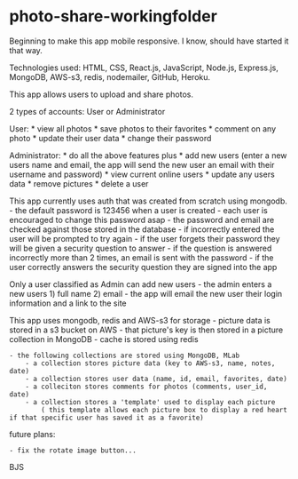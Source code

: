 # photo-share-workingfolder

Beginning to make this app mobile responsive. I know, should have started it that way.


Technologies used:
    HTML, CSS, React.js, JavaScript, Node.js, Express.js, MongoDB, AWS-s3, redis, nodemailer, GitHub, Heroku.

This app allows users to upload and share photos.

2 types of accounts: User or Administrator

User:
    * view all photos
    * save photos to their favorites
    * comment on any photo
    * update their user data
    * change their password

Administrator:
    * do all the above features plus
    * add new users
        (enter a new users name and email, the app will send the new user an email with their username and password)
    * view current online users
    * update any users data
    * remove pictures
    * delete a user


This app currently uses auth that was created from scratch using mongodb.
    - the default password is 123456 when a user is created
    - each user is encouraged to change this password asap
    - the password and email are checked against those stored in the database 
        - if incorrectly entered the user will be prompted to try again
    - if the user forgets their password they will be given a security question to answer
        - if the question is answered incorrectly more than 2 times, an email is sent with the password
        - if the user correctly answers the security question they are signed into the app


Only a user classified as Admin can add new users
    - the admin enters a new users 1) full name  2) email
    - the app will email the new user their login information and a link to the site


This app uses mongodb, redis and AWS-s3 for storage
    - picture data is stored in a s3 bucket on AWS
        - that picture's key is then stored in a picture collection in MongoDB
    - cache is stored using redis

    - the following collections are stored using MongoDB, MLab
        - a collection stores picture data (key to AWS-s3, name, notes, date)
        - a collection stores user data (name, id, email, favorites, date)
        - a colleciton stores comments for photos (comments, user_id, date)
        - a collection stores a 'template' used to display each picture
            ( this template allows each picture box to display a red heart if that specific user has saved it as a favorite)  


future plans:
 
    - fix the rotate image button...

BJS
